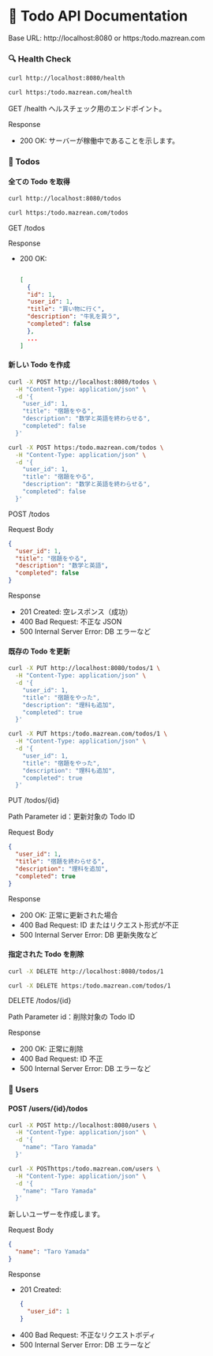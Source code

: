 # 📘 Todo API Documentation

Base URL: http://localhost:8080 or https:/todo.mazrean.com

### 🔍 Health Check

```sh
curl http://localhost:8080/health
```

```sh
curl https:/todo.mazrean.com/health
```

GET /health
ヘルスチェック用のエンドポイント。

Response

- 200 OK: サーバーが稼働中であることを示します。

### 📝 Todos

#### 全ての Todo を取得

```sh
curl http://localhost:8080/todos
```

```sh
curl https:/todo.mazrean.com/todos
```

GET /todos

Response

- 200 OK:

  ```json

  [
    {
    "id": 1,
    "user_id": 1,
    "title": "買い物に行く",
    "description": "牛乳を買う",
    "completed": false
    },
    ...
  ]
  ```

#### 新しい Todo を作成

```sh
curl -X POST http://localhost:8080/todos \
  -H "Content-Type: application/json" \
  -d '{
    "user_id": 1,
    "title": "宿題をやる",
    "description": "数学と英語を終わらせる",
    "completed": false
  }'
```

```sh
curl -X POST https:/todo.mazrean.com/todos \
  -H "Content-Type: application/json" \
  -d '{
    "user_id": 1,
    "title": "宿題をやる",
    "description": "数学と英語を終わらせる",
    "completed": false
  }'
```

POST /todos

Request Body

```json
{
  "user_id": 1,
  "title": "宿題をやる",
  "description": "数学と英語",
  "completed": false
}
```

Response

- 201 Created: 空レスポンス（成功）
- 400 Bad Request: 不正な JSON
- 500 Internal Server Error: DB エラーなど

#### 既存の Todo を更新

```sh
curl -X PUT http://localhost:8080/todos/1 \
  -H "Content-Type: application/json" \
  -d '{
    "user_id": 1,
    "title": "宿題をやった",
    "description": "理科も追加",
    "completed": true
  }'
```

```sh
curl -X PUT https:/todo.mazrean.com/todos/1 \
  -H "Content-Type: application/json" \
  -d '{
    "user_id": 1,
    "title": "宿題をやった",
    "description": "理科も追加",
    "completed": true
  }'
```

PUT /todos/{id}

Path Parameter
id：更新対象の Todo ID

Request Body

```json
{
  "user_id": 1,
  "title": "宿題を終わらせる",
  "description": "理科を追加",
  "completed": true
}
```

Response

- 200 OK: 正常に更新された場合
- 400 Bad Request: ID またはリクエスト形式が不正
- 500 Internal Server Error: DB 更新失敗など

#### 指定された Todo を削除

```sh
curl -X DELETE http://localhost:8080/todos/1
```

```sh
curl -X DELETE https:/todo.mazrean.com/todos/1
```

DELETE /todos/{id}

Path Parameter
id：削除対象の Todo ID

Response

- 200 OK: 正常に削除
- 400 Bad Request: ID 不正
- 500 Internal Server Error: DB エラーなど

### 👤 Users

#### POST /users/{id}/todos

```sh
curl -X POST http://localhost:8080/users \
  -H "Content-Type: application/json" \
  -d '{
    "name": "Taro Yamada"
  }'
```

```sh
curl -X POSThttps:/todo.mazrean.com/users \
  -H "Content-Type: application/json" \
  -d '{
    "name": "Taro Yamada"
  }'
```

新しいユーザーを作成します。

Request Body

```json
{
  "name": "Taro Yamada"
}
```

Response

- 201 Created:
  ```json
  {
    "user_id": 1
  }
  ```
- 400 Bad Request: 不正なリクエストボディ
- 500 Internal Server Error: DB エラーなど
